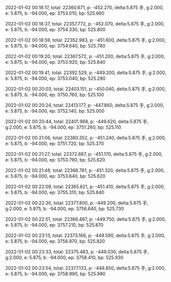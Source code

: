2022-01-02 00:18:17, total: 22360.671, p: -452.270, delta:5.875 手, g:2.000, e: 5.875, b: -94.000, ep: 3753.010, bp: 525.660

2022-01-02 00:18:37, total: 22357.772, p: -452.070, delta:5.875 手, g:2.000, e: 5.875, b: -94.000, ep: 3754.330, bp: 525.800

2022-01-02 00:18:59, total: 22352.983, p: -451.600, delta:5.875 手, g:2.000, e: 5.875, b: -94.000, ep: 3754.640, bp: 525.780

2022-01-02 00:19:20, total: 22367.572, p: -451.200, delta:5.875 手, g:2.000, e: 5.875, b: -94.000, ep: 3753.920, bp: 525.640

2022-01-02 00:19:41, total: 22392.529, p: -449.200, delta:5.875 手, g:2.000, e: 5.875, b: -94.000, ep: 3753.040, bp: 525.280

2022-01-02 00:20:03, total: 22403.151, p: -450.040, delta:5.875 手, g:2.000, e: 5.875, b: -94.000, ep: 3750.760, bp: 525.100

2022-01-02 00:20:24, total: 22413.177, p: -447.860, delta:5.875 手, g:2.000, e: 5.875, b: -94.000, ep: 3752.140, bp: 525.000

2022-01-02 00:20:44, total: 22401.988, p: -449.620, delta:5.875 手, g:2.000, e: 5.875, b: -94.000, ep: 3751.260, bp: 525.110

2022-01-02 00:21:06, total: 22380.352, p: -451.240, delta:5.875 手, g:2.000, e: 5.875, b: -94.000, ep: 3751.720, bp: 525.370

2022-01-02 00:21:27, total: 22372.687, p: -451.170, delta:5.875 手, g:2.000, e: 5.875, b: -94.000, ep: 3753.790, bp: 525.620

2022-01-02 00:21:48, total: 22366.781, p: -451.320, delta:5.875 手, g:2.000, e: 5.875, b: -94.000, ep: 3753.640, bp: 525.620

2022-01-02 00:22:09, total: 22365.621, p: -451.410, delta:5.875 手, g:2.000, e: 5.875, b: -94.000, ep: 3755.310, bp: 525.840

2022-01-02 00:22:30, total: 22377.800, p: -449.200, delta:5.875 手, g:2.000, e: 5.875, b: -94.000, ep: 3756.640, bp: 525.730

2022-01-02 00:22:51, total: 22366.487, p: -449.750, delta:5.875 手, g:2.000, e: 5.875, b: -94.000, ep: 3757.210, bp: 525.870

2022-01-02 00:23:13, total: 22373.166, p: -449.590, delta:5.875 手, g:2.000, e: 5.875, b: -94.000, ep: 3756.970, bp: 525.820

2022-01-02 00:23:33, total: 22375.483, p: -449.030, delta:5.875 手, g:2.000, e: 5.875, b: -94.000, ep: 3758.410, bp: 525.930

2022-01-02 00:23:54, total: 22377.133, p: -448.850, delta:5.875 手, g:2.000, e: 5.875, b: -94.000, ep: 3758.990, bp: 525.980